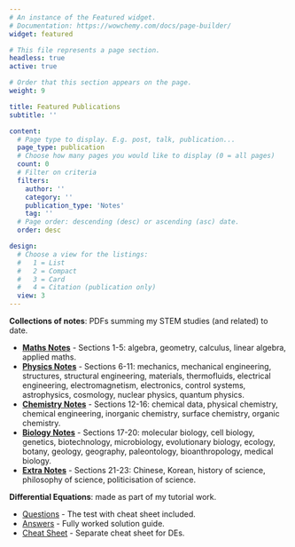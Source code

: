 ```yaml
---
# An instance of the Featured widget.
# Documentation: https://wowchemy.com/docs/page-builder/
widget: featured

# This file represents a page section.
headless: true
active: true

# Order that this section appears on the page.
weight: 9

title: Featured Publications
subtitle: ''

content:
  # Page type to display. E.g. post, talk, publication...
  page_type: publication
  # Choose how many pages you would like to display (0 = all pages)
  count: 0
  # Filter on criteria
  filters:
    author: ''
    category: ''
    publication_type: 'Notes'
    tag: ''
  # Page order: descending (desc) or ascending (asc) date.
  order: desc

design:
  # Choose a view for the listings:
  #   1 = List
  #   2 = Compact
  #   3 = Card
  #   4 = Citation (publication only)
  view: 3
---
```


**Collections of notes**: PDFs summing my STEM studies (and related) to date.

- **[Maths Notes](/uploads/All%20Notes%20-%20Maths.pdf)** - Sections 1-5: algebra, geometry, calculus, linear algebra, applied maths.
- **[Physics Notes](/uploads/All%20Notes%20-%20Physics.pdf)** - Sections 6-11: mechanics, mechanical engineering, structures, structural engineering, materials, thermofluids, electrical engineering, electromagnetism, electronics, control systems, astrophysics, cosmology, nuclear physics, quantum physics.
- **[Chemistry Notes](/uploads/All%20Notes%20-%20Chemistry.pdf)** - Sections 12-16: chemical data, physical chemistry, chemical engineering, inorganic chemistry, surface chemistry, organic chemistry.
- **[Biology Notes](/uploads/All%20Notes%20-%20Biology.pdf)** - Sections 17-20: molecular biology, cell biology, genetics, biotechnology, microbiology, evolutionary biology, ecology, botany, geology, geography, paleontology, bioanthropology, medical biology.
- **[Extra Notes](/uploads/All%20Notes%20-%20Extras.pdf)** - Sections 21-23: Chinese, Korean, history of science, philosophy of science, politicisation of science.

**Differential Equations**: made as part of my tutorial work.

- [Questions](/uploads/DEs_Questions.pdf) - The test with cheat sheet included.
- [Answers](/uploads/DEs_Answers.pdf) - Fully worked solution guide.
- [Cheat Sheet](/uploads/DEs_Cheat_Sheet.pdf) - Separate cheat sheet for DEs.